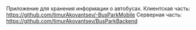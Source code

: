 Приложение для хранения информации о автобусах. Клиентская часть: https://github.com/timurAkovantsev/-BusParkMobile Серверная часть: https://github.com/timurAkovantsev/BusParkBackend
